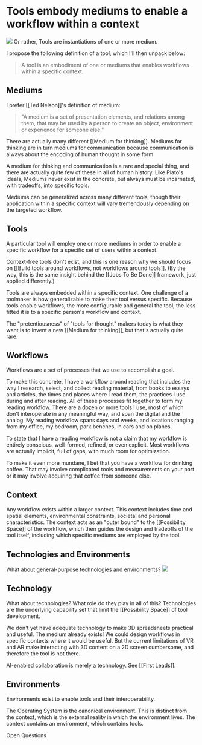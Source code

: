 # Tools embody mediums to enable a workflow within a context
![](/BearImages/175D0EF6-F7F4-4751-B6B5-9D47FC25DF04.png)
Or rather, Tools are instantiations of one or more medium.

I propose the following definition of a tool, which I'll then unpack below:
> A tool is an embodiment of one or mediums that enables workflows within a specific context.

## Mediums
I prefer [[Ted Nelson]]'s definition of medium:
> "A medium is a set of presentation elements, and relations among them, that may be used by a person to create an object, environment or experience for someone else."

There are actually many different [[Medium for thinking]]. Mediums for thinking are in turn mediums for communication because communication is always about the encoding of human thought in some form.

A medium for thinking and communication is a rare and special thing, and there are actually quite few of these in all of human history. Like Plato's ideals, Mediums never exist in the concrete, but always must be incarnated, with tradeoffs, into specific tools.

Mediums can be generalized across many different tools, though their application within a specific context will vary tremendously depending on the targeted workflow.

## Tools
A particular tool will employ one or more mediums in order to enable a specific workflow for a specific set of users within a context.

Context-free tools don't exist, and this is one reason why we should focus on [[Build tools around workflows, not workflows around tools]]. (By the way, this is the same insight behind the [[Jobs To Be Done]] framework, just applied differently.)

Tools are always embedded within a specific context. One challenge of a toolmaker is how generalizable to make their tool versus specific. Because tools enable workflows, the more configurable and general the tool, the less fitted it is to a specific person's workflow and context.

The "pretentiousness" of "tools for thought" makers today is what they want is to invent a new [[Medium for thinking]], but that's actually quite rare.

## Workflows
Workflows are a set of processes that we use to accomplish a goal. 

To make this concrete, I have a workflow around reading that includes the way I research, select, and collect reading material, from books to essays and articles, the times and places where I read them, the practices I use during and after reading. All of these processes fit together to form my reading workflow. There are a dozen or more tools I use, most of which don't interoperate in any meaningful way, and span the digital and the analog. My reading workflow spans days and weeks, and locations ranging from my office, my bedroom, park benches, in cars and on planes.

To state that I have a reading workflow is not a claim that my workflow is entirely conscious, well-formed, refined, or even explicit. Most workflows are actually implicit, full of gaps, with much room for optimization.

To make it even more mundane, I bet that you have a workflow for drinking coffee. That may involve complicated tools and measurements on your part or it may involve acquiring that coffee from someone else.

## Context
Any workflow exists within a larger context. This context includes time and spatial elements, environmental constraints, societal and personal characteristics. The context acts as an "outer bound" to the [[Possibility Space]] of the workflow, which then guides the design and tradeoffs of the tool itself, including which specific mediums are employed by the tool.

## Technologies and Environments
What about general-purpose technologies and environments?
![](/BearImages/8B89F9CD-4AE0-40F5-AADA-0E1F169B46DA.png)

## Technology
What about technologies? What role do they play in all of this? Technologies are the underlying capability set that limit the [[Possibility Space]] of tool development.

We don't yet have adequate technology to make 3D spreadsheets practical and useful. The medium already exists! We could design workflows in specific contexts where it would be useful. But the current limitations of VR and AR make interacting with 3D content on a 2D screen cumbersome, and therefore the tool is not there.

AI-enabled collaboration is merely a technology. See [[First Leads]].

## Environments 
Environments exist to enable tools and their interoperability. 

The Operating System is the canonical environment. This is distinct from the context, which is the external reality in which the environment lives. The context contains an environment, which contains tools.

Open Questions

<!-- #notebook -->

<!-- {BearID:6FFFC933-8738-41F1-825C-47E251FC3CAB-52374-00000B6BBB08C375} -->

